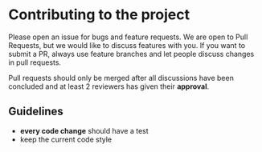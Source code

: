 # Contributing to the project

Please open an issue for bugs and feature requests. We are open to Pull Requests, but we would like to discuss features with you.
If you want to submit a PR, always use feature branches and let people discuss changes in pull requests.

Pull requests should only be merged after all discussions have been concluded and at least 2 reviewers has given their
**approval**.

## Guidelines

- **every code change** should have a test
- keep the current code style